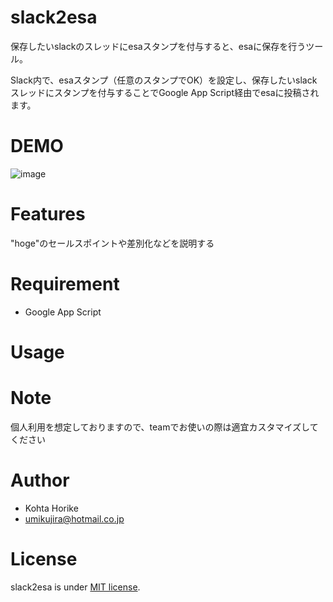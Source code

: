 

# slack2esa
保存したいslackのスレッドにesaスタンプを付与すると、esaに保存を行うツール。

Slack内で、esaスタンプ（任意のスタンプでOK）を設定し、保存したいslackスレッドにスタンプを付与することでGoogle App Script経由でesaに投稿されます。

# DEMO

![image](https://user-images.githubusercontent.com/622576/81878301-9ab57a00-95c2-11ea-9e80-3c1004e7523e.png)

 
# Features
 
"hoge"のセールスポイントや差別化などを説明する
 
# Requirement
  
* Google App Script

 
# Usage
  
# Note

個人利用を想定しておりますので、teamでお使いの際は適宜カスタマイズしてください
 
# Author
  
* Kohta Horike
* umikujira@hotmail.co.jp
 
# License 
slack2esa is under [MIT license](https://en.wikipedia.org/wiki/MIT_License).
 
